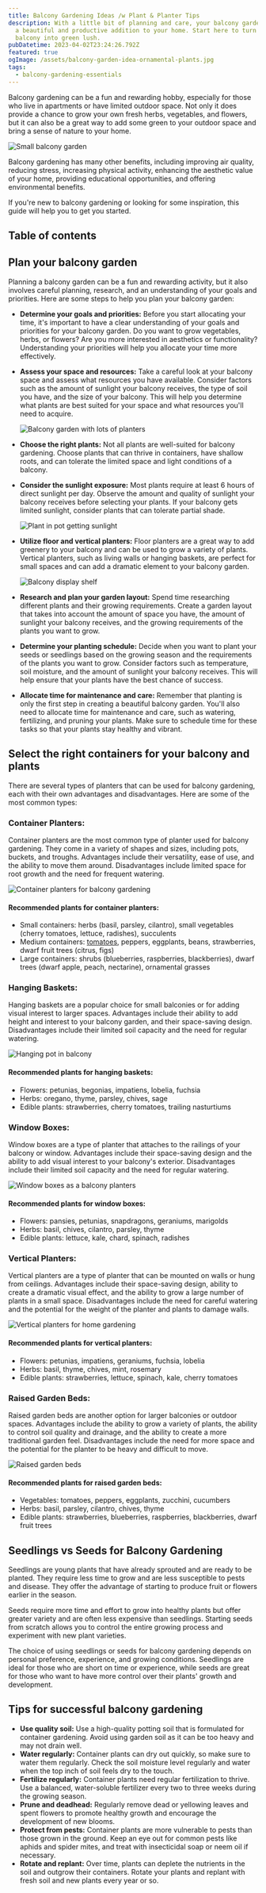 ```yaml
---
title: Balcony Gardening Ideas /w Plant & Planter Tips
description: With a little bit of planning and care, your balcony garden can be
  a beautiful and productive addition to your home. Start here to turn your
  balcony into green lush.
pubDatetime: 2023-04-02T23:24:26.792Z
featured: true
ogImage: /assets/balcony-garden-idea-ornamental-plants.jpg
tags:
  - balcony-gardening-essentials
---
```

Balcony gardening can be a fun and rewarding hobby, especially for those who live in apartments or have limited outdoor space. Not only it does provide a chance to grow your own fresh herbs, vegetables, and flowers, but it can also be a great way to add some green to your outdoor space and bring a sense of nature to your home.

![Small balcony garden](/images/uploads/small-balcony-garden.jpg "Small balcony garden")

Balcony gardening has many other benefits, including improving air quality, reducing stress, increasing physical activity, enhancing the aesthetic value of your home, providing educational opportunities, and offering environmental benefits.

If you're new to balcony gardening or looking for some inspiration, this guide will help you to get you started.

## Table of contents

## Plan your balcony garden

Planning a balcony garden can be a fun and rewarding activity, but it also involves careful planning, research, and an understanding of your goals and priorities. Here are some steps to help you plan your balcony garden:

* **Determine your goals and priorities:** Before you start allocating your time, it's important to have a clear understanding of your goals and priorities for your balcony garden. Do you want to grow vegetables, herbs, or flowers? Are you more interested in aesthetics or functionality? Understanding your priorities will help you allocate your time more effectively.
* **Assess your space and resources:** Take a careful look at your balcony space and assess what resources you have available. Consider factors such as the amount of sunlight your balcony receives, the type of soil you have, and the size of your balcony. This will help you determine what plants are best suited for your space and what resources you'll need to acquire.

  ![Balcony garden with lots of planters](/images/uploads/balcony-gardening-idea.jpg)
* **Choose the right plants:** Not all plants are well-suited for balcony gardening. Choose plants that can thrive in containers, have shallow roots, and can tolerate the limited space and light conditions of a balcony.
* **Consider the sunlight exposure:** Most plants require at least 6 hours of direct sunlight per day. Observe the amount and quality of sunlight your balcony receives before selecting your plants. If your balcony gets limited sunlight, consider plants that can tolerate partial shade.

  ![Plant in pot getting sunlight](/images/uploads/plant-in-pot-getting-sunlight.jpg)
* **Utilize floor and vertical planters:** Floor planters are a great way to add greenery to your balcony and can be used to grow a variety of plants. Vertical planters, such as living walls or hanging baskets, are perfect for small spaces and can add a dramatic element to your balcony garden.

  ![Balcony display shelf](/images/uploads/vertical-planter-wood.jpg)
* **Research and plan your garden layout:** Spend time researching different plants and their growing requirements. Create a garden layout that takes into account the amount of space you have, the amount of sunlight your balcony receives, and the growing requirements of the plants you want to grow. 
* **Determine your planting schedule:** Decide when you want to plant your seeds or seedlings based on the growing season and the requirements of the plants you want to grow. Consider factors such as temperature, soil moisture, and the amount of sunlight your balcony receives. This will help ensure that your plants have the best chance of success.
* **Allocate time for maintenance and care:** Remember that planting is only the first step in creating a beautiful balcony garden. You'll also need to allocate time for maintenance and care, such as watering, fertilizing, and pruning your plants. Make sure to schedule time for these tasks so that your plants stay healthy and vibrant.

## Select the right containers for your balcony and plants

There are several types of planters that can be used for balcony gardening, each with their own advantages and disadvantages. Here are some of the most common types:

### **Container Planters:**

Container planters are the most common type of planter used for balcony gardening. They come in a variety of shapes and sizes, including pots, buckets, and troughs. Advantages include their versatility, ease of use, and the ability to move them around. Disadvantages include limited space for root growth and the need for frequent watering.

![Container planters for balcony gardening](/images/uploads/choosing-the-right-pot-size-for-plants.jpg)

#### Recommended plants for container planters:

* Small containers: herbs (basil, parsley, cilantro), small vegetables (cherry tomatoes, lettuce, radishes), succulents
* Medium containers: [tomatoes](https://urbangardener.wiki/posts/growing-tomatoes-in-pots-from-seed-to-harvest/), peppers, eggplants, beans, strawberries, dwarf fruit trees (citrus, figs)
* Large containers: shrubs (blueberries, raspberries, blackberries), dwarf trees (dwarf apple, peach, nectarine), ornamental grasses

### **Hanging Baskets:**

Hanging baskets are a popular choice for small balconies or for adding visual interest to larger spaces. Advantages include their ability to add height and interest to your balcony garden, and their space-saving design. Disadvantages include their limited soil capacity and the need for regular watering.

![Hanging pot in balcony](/images/uploads/hanging-pot-balcony-gardening.jpg)

#### Recommended plants for hanging baskets:

* Flowers: petunias, begonias, impatiens, lobelia, fuchsia
* Herbs: oregano, thyme, parsley, chives, sage
* Edible plants: strawberries, cherry tomatoes, trailing nasturtiums

### **Window Boxes:**

Window boxes are a type of planter that attaches to the railings of your balcony or window. Advantages include their space-saving design and the ability to add visual interest to your balcony's exterior. Disadvantages include their limited soil capacity and the need for regular watering. 

![Window boxes as a balcony planters](/images/uploads/inspirational-planted-french-balcony.jpg)

#### Recommended plants for window boxes:

* Flowers: pansies, petunias, snapdragons, geraniums, marigolds
* Herbs: basil, chives, cilantro, parsley, thyme
* Edible plants: lettuce, kale, chard, spinach, radishes

### Vertical Planters:

Vertical planters are a type of planter that can be mounted on walls or hung from ceilings. Advantages include their space-saving design, ability to create a dramatic visual effect, and the ability to grow a large number of plants in a small space. Disadvantages include the need for careful watering and the potential for the weight of the planter and plants to damage walls.

![Vertical planters for home gardening](/images/uploads/vertical-planters-with-led.jpg)

#### Recommended plants for vertical planters:

* Flowers: petunias, impatiens, geraniums, fuchsia, lobelia
* Herbs: basil, thyme, chives, mint, rosemary
* Edible plants: strawberries, lettuce, spinach, kale, cherry tomatoes

### Raised Garden Beds:

Raised garden beds are another option for larger balconies or outdoor spaces. Advantages include the ability to grow a variety of plants, the ability to control soil quality and drainage, and the ability to create a more traditional garden feel. Disadvantages include the need for more space and the potential for the planter to be heavy and difficult to move.

![Raised garden beds](/images/uploads/raised-garden-beds-.jpg)

#### Recommended plants for raised garden beds:

* Vegetables: tomatoes, peppers, eggplants, zucchini, cucumbers
* Herbs: basil, parsley, cilantro, chives, thyme
* Edible plants: strawberries, blueberries, raspberries, blackberries, dwarf fruit trees

## Seedlings vs Seeds for Balcony Gardening

Seedlings are young plants that have already sprouted and are ready to be planted. They require less time to grow and are less susceptible to pests and disease. They offer the advantage of starting to produce fruit or flowers earlier in the season.

Seeds require more time and effort to grow into healthy plants but offer greater variety and are often less expensive than seedlings. Starting seeds from scratch allows you to control the entire growing process and experiment with new plant varieties.

The choice of using seedlings or seeds for balcony gardening depends on personal preference, experience, and growing conditions. Seedlings are ideal for those who are short on time or experience, while seeds are great for those who want to have more control over their plants' growth and development.

## Tips for successful balcony gardening

* **Use quality soil:** Use a high-quality potting soil that is formulated for container gardening. Avoid using garden soil as it can be too heavy and may not drain well.
* **Water regularly:** Container plants can dry out quickly, so make sure to water them regularly. Check the soil moisture level regularly and water when the top inch of soil feels dry to the touch.
* **Fertilize regularly:** Container plants need regular fertilization to thrive. Use a balanced, water-soluble fertilizer every two to three weeks during the growing season.
* **Prune and deadhead:** Regularly remove dead or yellowing leaves and spent flowers to promote healthy growth and encourage the development of new blooms.
* **Protect from pests:** Container plants are more vulnerable to pests than those grown in the ground. Keep an eye out for common pests like aphids and spider mites, and treat with insecticidal soap or neem oil if necessary.
* **Rotate and replant:** Over time, plants can deplete the nutrients in the soil and outgrow their containers. Rotate your plants and replant with fresh soil and new plants every year or so.